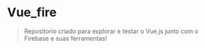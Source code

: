 # Vue_fire
> Repositorio criado para explorar e testar o Vue.js junto com o Firebase e suas ferramentas!
